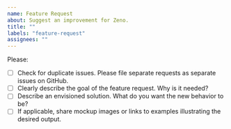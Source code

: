 ```yaml
---
name: Feature Request
about: Suggest an improvement for Zeno.
title: ""
labels: "feature-request"
assignees: ""
---
```


Please:

- [ ] Check for duplicate issues. Please file separate requests as separate issues on GitHub.
- [ ] Clearly describe the goal of the feature request. Why is it needed?
- [ ] Describe an envisioned solution. What do you want the new behavior to be?
- [ ] If applicable, share mockup images or links to examples illustrating the desired output.
